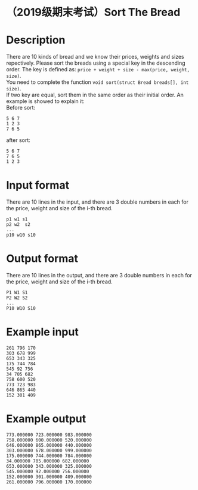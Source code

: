 # （2019级期末考试）Sort The Bread

# Description
There are 10 kinds of bread and we know their prices, weights and sizes repectively. Please sort the breads using a special key in the descending order. The key is defined as: `price + weight + size - max(price, weight, size)`.  
You need to complete the function `void sort(struct Bread breads[], int size)`.  
If two key are equal, sort them in  the same order as their initial order.  An example is showed to explain it:  
Before sort: 
```
5 6 7
1 2 3
7 6 5
```
after sort:
```
5 6 7
7 6 5
1 2 3
```
# Input format
There are 10 lines in the input, and there are 3 double numbers in each for the price, weight and size of the i-th bread.   
```
p1 w1 s1
p2 w2  s2
...
p10 w10 s10
```
# Output format
There are 10 lines in the output, and there are 3 double numbers in each for the price, weight and size of the i-th bread.   
```
P1 W1 S1
P2 W2 S2
...
P10 W10 S10
```
# Example input
```
261 796 170
303 678 999
653 343 325
175 744 784
545 92 756
34 705 682
758 600 520
773 723 983
646 865 440
152 301 409
```
# Example output
```
773.000000 723.000000 983.000000
758.000000 600.000000 520.000000
646.000000 865.000000 440.000000
303.000000 678.000000 999.000000
175.000000 744.000000 784.000000
34.000000 705.000000 682.000000
653.000000 343.000000 325.000000
545.000000 92.000000 756.000000
152.000000 301.000000 409.000000
261.000000 796.000000 170.000000
```
		
		
		
		
		
	 
	 